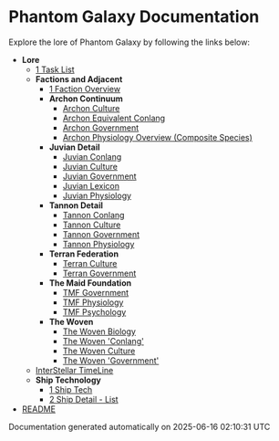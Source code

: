 # Phantom Galaxy Documentation

Explore the lore of Phantom Galaxy by following the links below:

- **Lore**
  - [1 Task List](https://github.com/luckybluejay27/PhantomGalaxy/blob/main/Lore/1%20Task%20List.md)
  - **Factions and Adjacent**
    - [1 Faction Overview](https://github.com/luckybluejay27/PhantomGalaxy/blob/main/Lore/Factions%20and%20Adjacent/1%20Faction%20Overview.md)
    - **Archon Continuum**
      - [Archon Culture](https://github.com/luckybluejay27/PhantomGalaxy/blob/main/Lore/Factions%20and%20Adjacent/Archon%20Continuum/Archon%20Culture.md)
      - [Archon Equivalent Conlang](https://github.com/luckybluejay27/PhantomGalaxy/blob/main/Lore/Factions%20and%20Adjacent/Archon%20Continuum/Archon%20Equivalent%20Conlang.md)
      - [Archon Government](https://github.com/luckybluejay27/PhantomGalaxy/blob/main/Lore/Factions%20and%20Adjacent/Archon%20Continuum/Archon%20Government.md)
      - [Archon Physiology Overview (Composite Species)](https://github.com/luckybluejay27/PhantomGalaxy/blob/main/Lore/Factions%20and%20Adjacent/Archon%20Continuum/Archon%20Physiology%20Overview%20(Composite%20Species).md)
    - **Juvian Detail**
      - [Juvian Conlang](https://github.com/luckybluejay27/PhantomGalaxy/blob/main/Lore/Factions%20and%20Adjacent/Juvian%20Detail/Juvian%20Conlang.md)
      - [Juvian Culture](https://github.com/luckybluejay27/PhantomGalaxy/blob/main/Lore/Factions%20and%20Adjacent/Juvian%20Detail/Juvian%20Culture.md)
      - [Juvian Government](https://github.com/luckybluejay27/PhantomGalaxy/blob/main/Lore/Factions%20and%20Adjacent/Juvian%20Detail/Juvian%20Government.md)
      - [Juvian Lexicon](https://github.com/luckybluejay27/PhantomGalaxy/blob/main/Lore/Factions%20and%20Adjacent/Juvian%20Detail/Juvian%20Lexicon.md)
      - [Juvian Physiology](https://github.com/luckybluejay27/PhantomGalaxy/blob/main/Lore/Factions%20and%20Adjacent/Juvian%20Detail/Juvian%20Physiology.md)
    - **Tannon Detail**
      - [Tannon Conlang](https://github.com/luckybluejay27/PhantomGalaxy/blob/main/Lore/Factions%20and%20Adjacent/Tannon%20Detail/Tannon%20Conlang.md)
      - [Tannon Culture](https://github.com/luckybluejay27/PhantomGalaxy/blob/main/Lore/Factions%20and%20Adjacent/Tannon%20Detail/Tannon%20Culture.md)
      - [Tannon Government](https://github.com/luckybluejay27/PhantomGalaxy/blob/main/Lore/Factions%20and%20Adjacent/Tannon%20Detail/Tannon%20Government.md)
      - [Tannon Physiology](https://github.com/luckybluejay27/PhantomGalaxy/blob/main/Lore/Factions%20and%20Adjacent/Tannon%20Detail/Tannon%20Physiology.md)
    - **Terran Federation**
      - [Terran Culture](https://github.com/luckybluejay27/PhantomGalaxy/blob/main/Lore/Factions%20and%20Adjacent/Terran%20Federation/Terran%20Culture.md)
      - [Terran Government](https://github.com/luckybluejay27/PhantomGalaxy/blob/main/Lore/Factions%20and%20Adjacent/Terran%20Federation/Terran%20Government.md)
    - **The Maid Foundation**
      - [TMF Government](https://github.com/luckybluejay27/PhantomGalaxy/blob/main/Lore/Factions%20and%20Adjacent/The%20Maid%20Foundation/TMF%20Government.md)
      - [TMF Physiology](https://github.com/luckybluejay27/PhantomGalaxy/blob/main/Lore/Factions%20and%20Adjacent/The%20Maid%20Foundation/TMF%20Physiology.md)
      - [TMF Psychology](https://github.com/luckybluejay27/PhantomGalaxy/blob/main/Lore/Factions%20and%20Adjacent/The%20Maid%20Foundation/TMF%20Psychology.md)
    - **The Woven**
      - [The Woven Biology](https://github.com/luckybluejay27/PhantomGalaxy/blob/main/Lore/Factions%20and%20Adjacent/The%20Woven/The%20Woven%20Biology.md)
      - [The Woven 'Conlang'](https://github.com/luckybluejay27/PhantomGalaxy/blob/main/Lore/Factions%20and%20Adjacent/The%20Woven/The%20Woven%20'Conlang'.md)
      - [The Woven Culture](https://github.com/luckybluejay27/PhantomGalaxy/blob/main/Lore/Factions%20and%20Adjacent/The%20Woven/The%20Woven%20Culture.md)
      - [The Woven 'Government'](https://github.com/luckybluejay27/PhantomGalaxy/blob/main/Lore/Factions%20and%20Adjacent/The%20Woven/The%20Woven%20'Government'.md)
  - [InterStellar TimeLine](https://github.com/luckybluejay27/PhantomGalaxy/blob/main/Lore/InterStellar%20TimeLine.md)
  - **Ship Technology**
    - [1 Ship Tech](https://github.com/luckybluejay27/PhantomGalaxy/blob/main/Lore/Ship%20Technology/1%20Ship%20Tech.md)
    - [2 Ship Detail - List](https://github.com/luckybluejay27/PhantomGalaxy/blob/main/Lore/Ship%20Technology/2%20Ship%20Detail%20-%20List.md)
- [README](https://github.com/luckybluejay27/PhantomGalaxy/blob/main/README.md)

Documentation generated automatically on 2025-06-16 02:10:31 UTC
